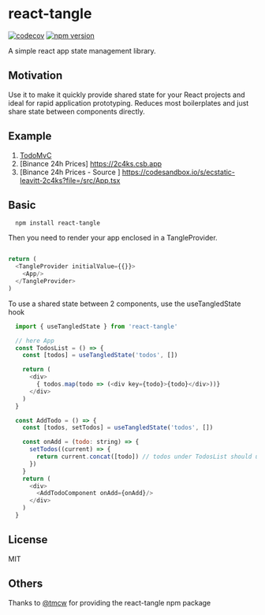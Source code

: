 # react-tangle

[![codecov](https://codecov.io/gh/wmira/react-tangle/branch/master/graph/badge.svg)](https://codecov.io/gh/wmira/react-tangle)
[![npm version](https://badge.fury.io/js/react-tangle.svg)](https://badge.fury.io/js/react-tangle)


A simple react app state management library. 

## Motivation

Use it to make it quickly provide shared state for your React projects and ideal for rapid application prototyping.
Reduces most boilerplates and just share state between components directly.

## Example

1. [TodoMvC](https://codesandbox.io/s/sad-bash-sykqy)
2. [Binance 24h Prices] https://2c4ks.csb.app
3. [Binance 24h Prices - Source ] https://codesandbox.io/s/ecstatic-leavitt-2c4ks?file=/src/App.tsx

## Basic

```
  npm install react-tangle

```

Then you need to render your app enclosed in a TangleProvider.

```javascript

return (
  <TangleProvider initialValue={{}}>
    <App/>
  </TangleProvider>
)

```

To use a shared state between 2 components, use the useTangledState hook

```javascript
  import { useTangledState } from 'react-tangle'

  // here App
  const TodosList = () => {
    const [todos] = useTangledState('todos', [])

    return (
      <div>
        { todos.map(todo => (<div key={todo}>{todo}</div>))}
      </div>
    )
  }

  const AddTodo = () => {
    const [todos, setTodos] = useTangledState('todos', [])

    const onAdd = (todo: string) => {
      setTodos((current) => {
        return current.concat([todo]) // todos under TodosList should update
      })
    }
    return (
      <div>
        <AddTodoComponent onAdd={onAdd}/>
      </div>
    )
  }


```

## License

MIT

## Others

Thanks to [@tmcw](https://github.com/tmcw) for providing the react-tangle npm package
